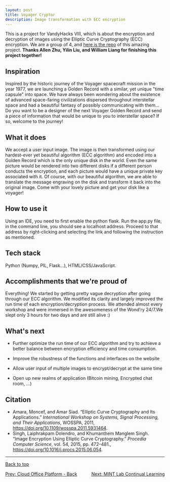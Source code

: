 ```yaml
---
layout: post
title: Voyager Cryptor
description: Image transformation with ECC encryption
---
```


This is a project for VandyHacks VIII, which is about the encryption and decryption of images using the Elliptic Curve Cryptography (ECC) encryption. We are a group of 4, and <a href="https://github.com/AllenJWZhu/VandyHacks2021" target="_blank">here is the repo</a> of this amazing project. **Thanks Allen Zhu, Yilin Liu, and William Liang for finishing this project together!**

## Inspiration
Inspired by the historic journey of the Voyager spacecraft mission in the year 1977, we are launching a Golden Record with a similar, yet unique "time capsule" into space. We have always been wondering about the existence of advanced space-faring civilizations dispersed throughout interstellar space and had a beautiful fantasy of possibly communicating with them... Do you want to be a designer of the next Voyager Golden Record and send a piece of information that would be unique to you to interstellar space? If so, welcome to the journey!

## What it does
We accept a user input image. The image is then transformed using our hardest-ever yet beautiful algorithm (ECC algorithm) and encoded into a Golden Record which is the only unique disk in the world. Even the same picture would be rendered into two different disks if a different person conducts the encryption, and each picture would have a unique private key associated with it. Of course, with our beautiful algorithm, we are able to translate the message engraving on the disk and transform it back into the original image. Come with your lovely picture and get your disk like a voyager!

## How to use it
Using an IDE, you need to first enable the python flask. Run the app.py file, in the command line, you should see a localhost address. Proceed to that address by right-clicking and selecting the link and following the instruction as mentioned.

## Tech stack
Python (Numpy, PIL, Flask...), HTML/CSS/JavaScript.

## Accomplishments that we're proud of
Everything! We started by getting pretty vague decryption after going through our ECC algorithm. We modified its clarity and largely improved the run time of each encryption/decryption process. We attended almost every workshop and were immersed in the awesomeness of the Wond’ry 24/7.We slept only 3 hours for two days and are still alive :)


## What's next
-  Further optimize the run time of our ECC algorithm and try to achieve a better balance between encryption efficiency and time consumption.

- Improve the robustness of the functions and interfaces on the website

- Allow user input of multiple images to encrypt/decrypt at the same time

- Open up new realms of application (Bitcoin mining, Encrypted chat room, …)


## Citation
- Amara, Moncef, and Amar Siad. “Elliptic Curve Cryptography and Its Applications.” *International Workshop on Systems, Signal Processing, and Their Applications*, WOSSPA, 2011, https://doi.org/10.1109/wosspa.2011.5931464.
- Singh, Laiphrakpam Dolendro, and Khumanthem Manglem Singh. “Image Encryption Using Elliptic Curve Cryptography.” *Procedia Computer Science*, vol. 54, 2015, pp. 472–481., https://doi.org/10.1016/j.procs.2015.06.054.


<hr>

<div>

  <a href="#top">Back to top</a>

  <p style="text-align:center; display: flex; justify-content: space-between">
    <a href="../2_project">Prev: Cloud Office Platform - Back</a>
    <a href="../4_project">Next: MINT Lab Continual Learning</a>
  </p>

</div>
